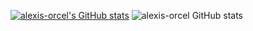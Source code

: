 [![alexis-orcel's GitHub stats](https://github-readme-stats.vercel.app/api?username=alexis-orcel)](https://github.com/alexis-orcel/github-readme-stats)
![alexis-orcel GitHub stats](https://github-readme-stats.vercel.app/api?username=alexis-orcelra&hide=contribs,prs)
